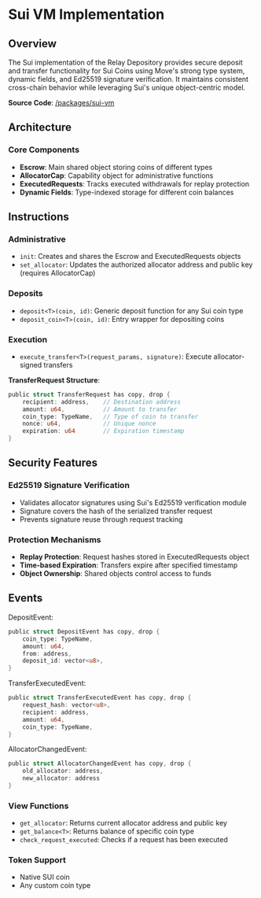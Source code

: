 # Sui VM Implementation

## Overview

The Sui implementation of the Relay Depository provides secure deposit and transfer functionality for Sui Coins using Move's strong type system, dynamic fields, and Ed25519 signature verification. It maintains consistent cross-chain behavior while leveraging Sui's unique object-centric model.

**Source Code**: [/packages/sui-vm](/packages/sui-vm)

## Architecture

### Core Components
- **Escrow**: Main shared object storing coins of different types
- **AllocatorCap**: Capability object for administrative functions
- **ExecutedRequests**: Tracks executed withdrawals for replay protection
- **Dynamic Fields**: Type-indexed storage for different coin balances

## Instructions

### Administrative
- `init`: Creates and shares the Escrow and ExecutedRequests objects
- `set_allocator`: Updates the authorized allocator address and public key (requires AllocatorCap)

### Deposits
- `deposit<T>(coin, id)`: Generic deposit function for any Sui coin type
- `deposit_coin<T>(coin, id)`: Entry wrapper for depositing coins

### Execution
- `execute_transfer<T>(request_params, signature)`: Execute allocator-signed transfers

**TransferRequest Structure**:
```rust
public struct TransferRequest has copy, drop {
    recipient: address,    // Destination address
    amount: u64,           // Amount to transfer
    coin_type: TypeName,   // Type of coin to transfer
    nonce: u64,            // Unique nonce
    expiration: u64        // Expiration timestamp
}
```

## Security Features

### Ed25519 Signature Verification
- Validates allocator signatures using Sui's Ed25519 verification module
- Signature covers the hash of the serialized transfer request
- Prevents signature reuse through request tracking

### Protection Mechanisms
- **Replay Protection**: Request hashes stored in ExecutedRequests object
- **Time-based Expiration**: Transfers expire after specified timestamp
- **Object Ownership**: Shared objects control access to funds

## Events

DepositEvent:
```rust
public struct DepositEvent has copy, drop {
    coin_type: TypeName,
    amount: u64,
    from: address,
    deposit_id: vector<u8>,
}
```

TransferExecutedEvent:
```rust
public struct TransferExecutedEvent has copy, drop {
    request_hash: vector<u8>,
    recipient: address,
    amount: u64,
    coin_type: TypeName,
}
```

AllocatorChangedEvent:
```rust
public struct AllocatorChangedEvent has copy, drop {
    old_allocator: address,
    new_allocator: address
}
```

### View Functions
- `get_allocator`: Returns current allocator address and public key
- `get_balance<T>`: Returns balance of specific coin type
- `check_request_executed`: Checks if a request has been executed

### Token Support
- Native SUI coin
- Any custom coin type